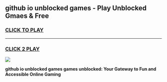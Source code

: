 
## github io unblocked games - Play Unblocked Gmaes & Free
<h3>
<a href="https://news.freeplayer.one?title=github_io_unblocked_games&ref=16F">CLICK TO PLAY</a></h3>
<hr>

<h3>
<a href="https://news.freeplayer.one?title=github_io_unblocked_games&ref=16F">CLICK 2 PLAY</a>
  
</h3>

<a href="https://news.freeplayer.one?title=github_io_unblocked_games&ref=16F/"><img src="https://clearcache.store/games.png"></a>


**github io unblocked games games unblocked: Your Gateway to Fun and Accessible Online Gaming**
